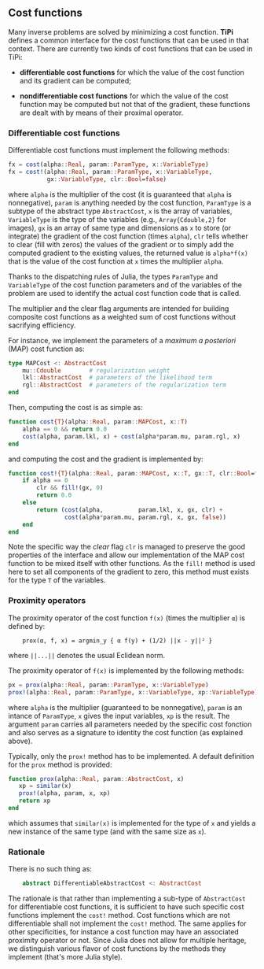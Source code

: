 ## Cost functions

Many inverse problems are solved by minimizing a cost function.  **TiPi**
defines a common interface for the cost functions that can be used in that
context.  There are currently two kinds of cost functions that can be used in
TiPi:

* **differentiable cost functions** for which the value of the cost
  function and its gradient can be computed;

* **nondifferentiable cost functions** for which the value of the cost
  function may be computed but not that of the gradient, these functions
  are dealt with by means of their proximal operator.


### Differentiable cost functions

Differentiable cost functions must implement the following methods:
```julia
fx = cost(alpha::Real, param::ParamType, x::VariableType)
fx = cost!(alpha::Real, param::ParamType, x::VariableType,
           gx::VariableType, clr::Bool=false)
```
where `alpha` is the multiplier of the cost (it is guaranteed that `alpha` is
nonnegative), `param` is anything needed by the cost function, `ParamType` is
a subtype of the abstract type `AbstractCost`, `x` is the array of variables,
`VariableType` is the type of the variables (e.g., `Array{Cdouble,2}` for
images), `gx` is an array of same type and dimensions as `x` to store (or
integrate) the gradient of the cost function (times `alpha`), `clr` tells
whether to clear (fill with zeros) the values of the gradient or to simply add
the computed gradient to the existing values, the returned value is
`alpha*f(x)` that is the value of the cost function at `x` times the
multiplier `alpha`.

Thanks to the dispatching rules of Julia, the types `ParamType` and
`VariableType` of the cost function parameters and of the variables of the
problem are used to identify the actual cost function code that is called.

The multiplier and the clear flag arguments are intended for building
composite cost functions as a weighted sum of cost functions without
sacrifying efficiency.

For instance, we implement the parameters of a *maximum a posteriori* (MAP)
cost function as:
```julia
type MAPCost <: AbstractCost
    mu::Cdouble        # regularization weight
    lkl::AbstractCost  # parameters of the likelihood term
    rgl::AbstractCost  # parameters of the regularization term
end
```
Then, computing the cost is as simple as:
```julia
function cost{T}(alpha::Real, param::MAPCost, x::T)
    alpha == 0 && return 0.0
    cost(alpha, param.lkl, x) + cost(alpha*param.mu, param.rgl, x)
end
```
and computing the cost and the gradient is implemented by:
```julia
function cost!{T}(alpha::Real, param::MAPCost, x::T, gx::T, clr::Bool=false)
    if alpha == 0
        clr && fill!(gx, 0)
        return 0.0
    else
        return (cost(alpha,          param.lkl, x, gx, clr) +
                cost(alpha*param.mu, param.rgl, x, gx, false))
    end
end
```
Note the specific way the *clear* flag `clr` is managed to preserve the good
properties of the interface and allow our implementation of the MAP cost
function to be mixed itself with other functions.  As the `fill!` method is
used here to set all components of the gradient to zero, this method must
exists for the type `T` of the variables.


### Proximity operators

The proximity operator of the cost function `f(x)` (times the multiplier `α`)
is defined by:
```
    prox(α, f, x) = argmin_y { α f(y) + (1/2) ||x - y||² }
```

where `||...||` denotes the usual Eclidean norm.

The proximity operator of `f(x)` is implemented by the following methods:
```julia
px = prox(alpha::Real, param::ParamType, x::VariableType)
prox!(alpha::Real, param::ParamType, x::VariableType, xp::VariableType)
```
where `alpha` is the multiplier (guaranteed to be nonnegative), `param` is an
intance of `ParamType`, `x` gives the input variables, `xp` is the result.
The argument `param` carries all parameters needed by the specific cost
fonction and also serves as a signature to identity the cost function (as
explained above).

Typically, only the `prox!` method has to be implemented.  A default
definition for the `prox` method is provided:
```julia
function prox(alpha::Real, param::AbstractCost, x)
   xp = similar(x)
   prox!(alpha, param, x, xp)
   return xp
end
```
which assumes that `similar(x)` is implemented for the type of `x` and yields
a new instance of the same type (and with the same size as `x`).


### Rationale

There is no such thing as:
```julia
    abstract DifferentiableAbstractCost <: AbstractCost
```
The rationale is that rather than implementing a sub-type of `AbstractCost`
for differentiable cost functions, it is sufficient to have such specific cost
functions implement the `cost!` method.  Cost functions which are not
differentiable shall not implement the `cost!` method.  The same applies for
other specificities, for instance a cost function may have an associated
proximity operator or not.  Since Julia does not allow for multiple heritage,
we distinguish various flavor of cost functions by the methods they implement
(that's more Julia style).
